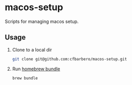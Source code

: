 # macos-setup
Scripts for managing macos setup.

## Usage

1.  Clone to a local dir
    ```bash
    git clone git@github.com:cfbarbero/macos-setup.git
    ```

1.  Run [homebrew bundle](https://github.com/Homebrew/homebrew-bundle)
    ```bash
    brew bundle
    ```